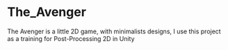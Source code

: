 # The_Avenger
The Avenger is a little 2D game, with minimalists designs, I use this project as a training for Post-Processing 2D in Unity
